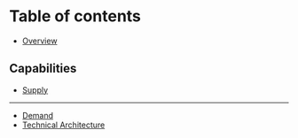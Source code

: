 # Table of contents

* [Overview](README.md)

## Capabilities

* [Supply](capabilities/supply.md)

***

* [Demand](demand.md)
* [Technical Architecture](technical-architecture.md)

